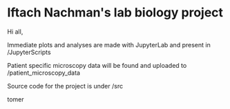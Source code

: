 # Iftach Nachman's lab biology project

Hi all,

Immediate plots and analyses are made with JupyterLab and present in /JupyterScripts

Patient specific microscopy data will be found and uploaded to /patient_microscopy_data

Source code for the project is under /src

tomer

